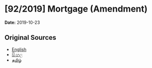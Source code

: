 # [92/2019] Mortgage (Amendment)

**Date:** 2019-10-23

## Original Sources

- [English](https://documents.gov.lk/view/bills/2019/10/92-2019_E.pdf)
- [සිංහල](https://documents.gov.lk/view/bills/2019/10/92-2019_S.pdf)
- [தமிழ்](https://documents.gov.lk/view/bills/2019/10/92-2019_T.pdf)
